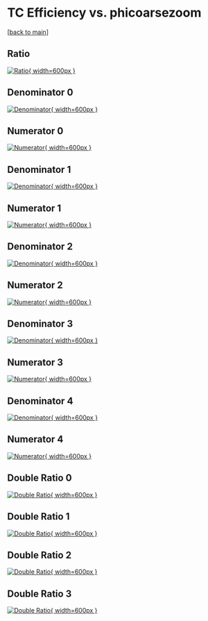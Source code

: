# TC Efficiency vs. phicoarsezoom

[[back to main](./)]



## Ratio

[![Ratio](../mtv/var/TC_loweta_211_0_eff_phicoarsezoom.png){ width=600px }](../mtv/var/TC_loweta_211_0_eff_phicoarsezoom.pdf)

## Denominator 0

[![Denominator](../mtv/den/TC_loweta_211_0_eff_phicoarsezoom_den0.png){ width=600px }](../mtv/den/TC_loweta_211_0_eff_phicoarsezoom_den0.pdf)

## Numerator 0

[![Numerator](../mtv/num/TC_loweta_211_0_eff_phicoarsezoom_num0.png){ width=600px }](../mtv/num/TC_loweta_211_0_eff_phicoarsezoom_num0.pdf)

## Denominator 1

[![Denominator](../mtv/den/TC_loweta_211_0_eff_phicoarsezoom_den1.png){ width=600px }](../mtv/den/TC_loweta_211_0_eff_phicoarsezoom_den1.pdf)

## Numerator 1

[![Numerator](../mtv/num/TC_loweta_211_0_eff_phicoarsezoom_num1.png){ width=600px }](../mtv/num/TC_loweta_211_0_eff_phicoarsezoom_num1.pdf)

## Denominator 2

[![Denominator](../mtv/den/TC_loweta_211_0_eff_phicoarsezoom_den2.png){ width=600px }](../mtv/den/TC_loweta_211_0_eff_phicoarsezoom_den2.pdf)

## Numerator 2

[![Numerator](../mtv/num/TC_loweta_211_0_eff_phicoarsezoom_num2.png){ width=600px }](../mtv/num/TC_loweta_211_0_eff_phicoarsezoom_num2.pdf)

## Denominator 3

[![Denominator](../mtv/den/TC_loweta_211_0_eff_phicoarsezoom_den3.png){ width=600px }](../mtv/den/TC_loweta_211_0_eff_phicoarsezoom_den3.pdf)

## Numerator 3

[![Numerator](../mtv/num/TC_loweta_211_0_eff_phicoarsezoom_num3.png){ width=600px }](../mtv/num/TC_loweta_211_0_eff_phicoarsezoom_num3.pdf)

## Denominator 4

[![Denominator](../mtv/den/TC_loweta_211_0_eff_phicoarsezoom_den4.png){ width=600px }](../mtv/den/TC_loweta_211_0_eff_phicoarsezoom_den4.pdf)

## Numerator 4

[![Numerator](../mtv/num/TC_loweta_211_0_eff_phicoarsezoom_num4.png){ width=600px }](../mtv/num/TC_loweta_211_0_eff_phicoarsezoom_num4.pdf)

## Double Ratio 0

[![Double Ratio](../mtv/ratio/TC_loweta_211_0_eff_phicoarsezoom_ratio0.png){ width=600px }](../mtv/ratio/TC_loweta_211_0_eff_phicoarsezoom_ratio0.pdf)

## Double Ratio 1

[![Double Ratio](../mtv/ratio/TC_loweta_211_0_eff_phicoarsezoom_ratio1.png){ width=600px }](../mtv/ratio/TC_loweta_211_0_eff_phicoarsezoom_ratio1.pdf)

## Double Ratio 2

[![Double Ratio](../mtv/ratio/TC_loweta_211_0_eff_phicoarsezoom_ratio2.png){ width=600px }](../mtv/ratio/TC_loweta_211_0_eff_phicoarsezoom_ratio2.pdf)

## Double Ratio 3

[![Double Ratio](../mtv/ratio/TC_loweta_211_0_eff_phicoarsezoom_ratio3.png){ width=600px }](../mtv/ratio/TC_loweta_211_0_eff_phicoarsezoom_ratio3.pdf)

